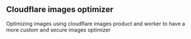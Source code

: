 ## Cloudflare images optimizer

Optimizing images using cloudflare images product and worker to have a more custom and secure images optimizer
